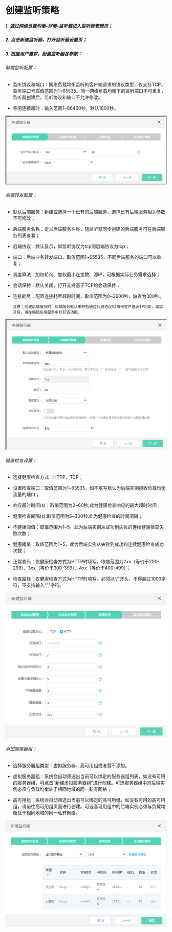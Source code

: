 # 创建监听策略

##### 1. 通过网络负载均衡-详情-监听器进入监听器管理页；

##### 2. 点击新建监听器，打开监听器设置页；

##### 3. 根据用户需求，配置监听器各参数：
	
###### 前端监听配置：
	
- 监听协议和端口：网络负载均衡监听的客户端请求的协议类型，仅支持TCP。监听端口号取值范围为1~65535。同一网络负载均衡下的监听端口不可重复，监听器创建后，监听协议和端口不允许修改。

- 空闲连接超时：输入范围1~86400秒，默认1800秒。

![NLB前端监听配置](../../../../image/Networking/NLB/NLB-022.png)

###### 后端转发配置：

- 默认后端服务：新建或选择一个已有的后端服务，选择已有后端服务相关参数不可修改；

- 后端服务名称：定义后端服务名称，随监听器同步创建的后端服务可在后端服务列表查看；	
	
- 后端协议：默认显示，如监听协议为tcp则后端协议为tcp；
	
- 端口：后端业务转发端口，取值范围1~65535，不同后端服务的端口可以重复；
	
- 调度算法：加权轮询、加权最小连接数、源IP，可根据实际业务需求选择；

- 会话保持：默认关闭，打开支持基于TCP的会话保持；	
	
- 连接耗尽：配置连接耗尽超时时间，取值范围为0~3600秒，缺省为300秒。
 
      注意：创建后端服务时，后端服务默认未开启通过代理协议V2携带客户端源IP功能，如需开启，请在编辑后端服务中打开该功能。

![NLB后端转发配置](../../../../image/Networking/NLB/NLB-023.png)	

###### 健康检查设置：

- 选择健康检查方式：HTTP、TCP；
	
- 设置检查端口：取值范围为1~65535，如不填写默认为后端实例接收负载均衡流量的端口；
	
- 响应超时时间(s)：取值范围为2~60秒,此为健康检查响应的最大超时时间；
	
- 健康检查间隔(s):取值范围为5~300秒,此为健康检查的时间间隔；
	
- 不健康阈值：取值范围为1~5，此为后端实例从成功到失败的连续健康检查失败次数；
	
- 健康阈值：取值范围为1~5，此为后端实例从失败到成功的连续健康检查成功次数；
	
- 正常态码：仅健康检查方式为HTTP时填写，取值范围为2xx（等价于200-299）、3xx（等价于300-399）、4xx（等价于400-499）；
	
- 检查路径：仅健康检查方式为HTTP时填写，必须以“/”开头，不得超过1000字符，不支持输入“"”字符。

![NLB健康检查设置](../../../../image/Networking/NLB/NLB-029.png)

###### 添加服务器组：

- 选择服务器组类型：虚拟服务器、高可用组或者暂不添加。

- 虚拟服务器组：系统会自动筛选出当前可以绑定的服务器组列表，如没有可用的服务器组，可点击“新建虚拟服务器组”进行创建。可选服务器组中的后端实例必须与负载均衡处于相同地域的同一私有网络；

- 高可用组：系统会自动筛选出当前可以绑定的高可用组，如没有可用的高可用组，请前往高可用组页面进行创建。可选高可用组中的后端实例必须与负载均衡处于相同地域的同一私有网络。

![NLB添加服务器组](../../../../image/Networking/NLB/NLB-030.png)
